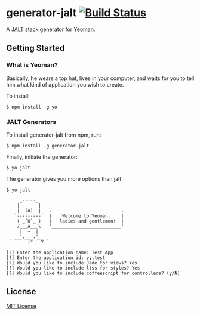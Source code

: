 # generator-jalt [![Build Status](https://secure.travis-ci.org/dbankier/generator-jalt.png?branch=master)](https://travis-ci.org/dbankier/generator-jalt)

A [JALT stack](https://github.com/dbankier/JALT) generator for [Yeoman](http://yeoman.io).



## Getting Started

### What is Yeoman?

Basically, he wears a top hat, lives in your computer, and waits for you to tell him what kind of application you wish to create.

To install:

```
$ npm install -g yo
```

### JALT Generators


To install generator-jalt from npm, run:

```
$ npm install -g generator-jalt
```

Finally, initiate the generator:

```
$ yo jalt
```

The generator gives you more options than jalt

```
$ yo jalt

     _-----_
    |       |
    |--(o)--|   .--------------------------.
   `---------´  |    Welcome to Yeoman,    |
    ( _´U`_ )   |   ladies and gentlemen!  |
    /___A___\   '__________________________'
     |  ~  |
   __'.___.'__
 ´   `  |° ´ Y `

[?] Enter the application name: Test App
[?] Enter the application id: yy.test
[?] Would you like to include Jade for views? Yes
[?] Would you like to include ltss for styles? Yes
[?] Would you like to include coffeescript for controllers? (y/N)
```

## License

[MIT License](http://en.wikipedia.org/wiki/MIT_License)
